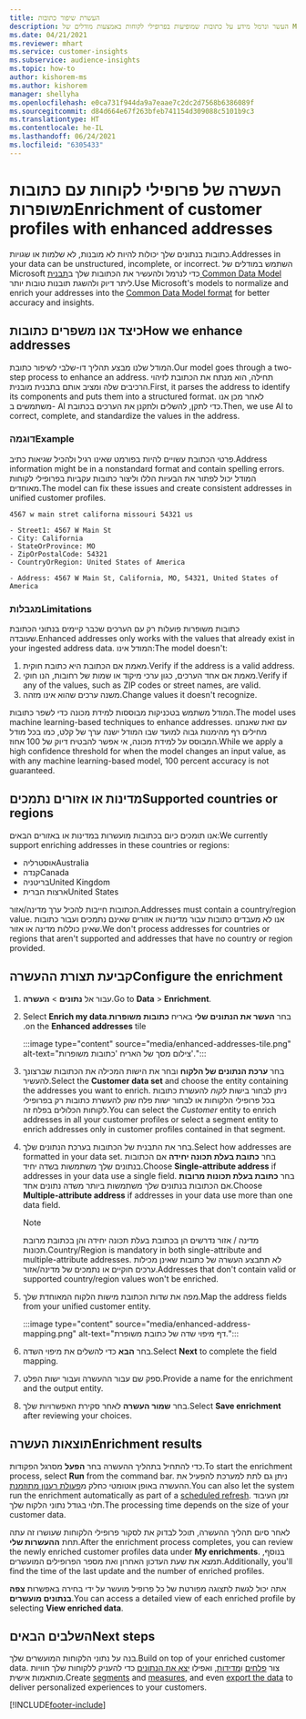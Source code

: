 ```yaml
---
title: העשרת שיפור כתובות
description: העשר ונרמל מידע על כתובות שמופיעות בפרופילי לקוחות באמצעות מודלים של Microsoft.
ms.date: 04/21/2021
ms.reviewer: mhart
ms.service: customer-insights
ms.subservice: audience-insights
ms.topic: how-to
author: kishorem-ms
ms.author: kishorem
manager: shellyha
ms.openlocfilehash: e0ca731f944da9a7eaae7c2dc2d7568b6386089f
ms.sourcegitcommit: d84d664e67f263bfeb741154d309088c5101b9c3
ms.translationtype: HT
ms.contentlocale: he-IL
ms.lasthandoff: 06/24/2021
ms.locfileid: "6305433"
---
```

# <a name="enrichment-of-customer-profiles-with-enhanced-addresses"></a><span data-ttu-id="42625-103">העשרה של פרופילי לקוחות עם כתובות משופרות</span><span class="sxs-lookup"><span data-stu-id="42625-103">Enrichment of customer profiles with enhanced addresses</span></span>

<span data-ttu-id="42625-104">כתובות בנתונים שלך יכולות להיות לא מובנות, לא שלמות או שגויות.</span><span class="sxs-lookup"><span data-stu-id="42625-104">Addresses in your data can be unstructured, incomplete, or incorrect.</span></span> <span data-ttu-id="42625-105">השתמש במודלים של Microsoft כדי לנרמל ולהעשיר את הכתובות שלך ב[תבנית Common Data Model](/common-data-model/schema/core/applicationcommon/address) ליתר דיוק ולהשגת תובנות טובות יותר.</span><span class="sxs-lookup"><span data-stu-id="42625-105">Use Microsoft's models to normalize and enrich your addresses into the [Common Data Model format](/common-data-model/schema/core/applicationcommon/address) for better accuracy and insights.</span></span>

## <a name="how-we-enhance-addresses"></a><span data-ttu-id="42625-106">כיצד אנו משפרים כתובות</span><span class="sxs-lookup"><span data-stu-id="42625-106">How we enhance addresses</span></span>

<span data-ttu-id="42625-107">המודל שלנו מבצע תהליך דו-שלבי לשיפור כתובת.</span><span class="sxs-lookup"><span data-stu-id="42625-107">Our model goes through a two-step process to enhance an address.</span></span> <span data-ttu-id="42625-108">תחילה, הוא מנתח את הכתובת לזיהוי הרכיבים שלה ומציב אותם בתבנית מובנית.</span><span class="sxs-lookup"><span data-stu-id="42625-108">First, it parses the address to identify its components and puts them into a structured format.</span></span> <span data-ttu-id="42625-109">לאחר מכן אנו משתמשים ב- AI כדי לתקן, להשלים ולתקנן את הערכים בכתובת.</span><span class="sxs-lookup"><span data-stu-id="42625-109">Then, we use AI to correct, complete, and standardize the values in the address.</span></span>

### <a name="example"></a><span data-ttu-id="42625-110">דוגמה</span><span class="sxs-lookup"><span data-stu-id="42625-110">Example</span></span>

<span data-ttu-id="42625-111">פרטי הכתובת עשויים להיות בפורמט שאינו רגיל ולהכיל שגיאות כתיב.</span><span class="sxs-lookup"><span data-stu-id="42625-111">Address information might be in a nonstandard format and contain spelling errors.</span></span> <span data-ttu-id="42625-112">המודל יכול לפתור את הבעיות הללו וליצור כתובות עקביות בפרופילי לקוחות מאוחדים.</span><span class="sxs-lookup"><span data-stu-id="42625-112">The model can fix these issues and create consistent addresses in unified customer profiles.</span></span>

```Input
4567 w main stret californa missouri 54321 us
```

```Output
- Street1: 4567 W Main St
- City: California
- StateOrProvince: MO
- ZipOrPostalCode: 54321
- CountryOrRegion: United States of America

- Address: 4567 W Main St, California, MO, 54321, United States of America
```

### <a name="limitations"></a><span data-ttu-id="42625-113">מגבלות</span><span class="sxs-lookup"><span data-stu-id="42625-113">Limitations</span></span>

<span data-ttu-id="42625-114">כתובות משופרות פועלות רק עם הערכים שכבר קיימים בנתוני הכתובת שעובדה.</span><span class="sxs-lookup"><span data-stu-id="42625-114">Enhanced addresses only works with the values that already exist in your ingested address data.</span></span> <span data-ttu-id="42625-115">המודל אינו:</span><span class="sxs-lookup"><span data-stu-id="42625-115">The model doesn't:</span></span> 

1. <span data-ttu-id="42625-116">מאמת אם הכתובת היא כתובת חוקית.</span><span class="sxs-lookup"><span data-stu-id="42625-116">Verify if the address is a valid address.</span></span>
2. <span data-ttu-id="42625-117">מאמת אם אחד הערכים, כגון ערכי מיקוד או שמות של רחובות, הנו חוקי.</span><span class="sxs-lookup"><span data-stu-id="42625-117">Verify if any of the values, such as ZIP codes or street names, are valid.</span></span>
3. <span data-ttu-id="42625-118">משנה ערכים שהוא אינו מזהה.</span><span class="sxs-lookup"><span data-stu-id="42625-118">Change values it doesn't recognize.</span></span>

<span data-ttu-id="42625-119">המודל משתמש בטכניקות מבוססות למידת מכונה כדי לשפר כתובות.</span><span class="sxs-lookup"><span data-stu-id="42625-119">The model uses machine learning-based techniques to enhance addresses.</span></span> <span data-ttu-id="42625-120">עם זאת שאנחנו מחילים רף מהימנות גבוה למועד שבו המודל ישנה ערך של קלט, כמו בכל מודל המבוסס על למידת מכונה, אי אפשר להבטיח דיוק של 100 אחוז.</span><span class="sxs-lookup"><span data-stu-id="42625-120">While we apply a high confidence threshold for when the model changes an input value, as with any machine learning-based model, 100 percent accuracy is not guaranteed.</span></span>

## <a name="supported-countries-or-regions"></a><span data-ttu-id="42625-121">מדינות או אזורים נתמכים</span><span class="sxs-lookup"><span data-stu-id="42625-121">Supported countries or regions</span></span>

<span data-ttu-id="42625-122">אנו תומכים כיום בכתובות מועשרות במדינות או באזורים הבאים:</span><span class="sxs-lookup"><span data-stu-id="42625-122">We currently support enriching addresses in these countries or regions:</span></span> 

- <span data-ttu-id="42625-123">אוסטרליה</span><span class="sxs-lookup"><span data-stu-id="42625-123">Australia</span></span>
- <span data-ttu-id="42625-124">קנדה</span><span class="sxs-lookup"><span data-stu-id="42625-124">Canada</span></span>
- <span data-ttu-id="42625-125">בריטניה</span><span class="sxs-lookup"><span data-stu-id="42625-125">United Kingdom</span></span>
- <span data-ttu-id="42625-126">ארצות הברית</span><span class="sxs-lookup"><span data-stu-id="42625-126">United States</span></span>

<span data-ttu-id="42625-127">הכתובות חייבות להכיל ערך מדינה/אזור.</span><span class="sxs-lookup"><span data-stu-id="42625-127">Addresses must contain a country/region value.</span></span> <span data-ttu-id="42625-128">אנו לא מעבדים כתובות עבור מדינות או אזורים שאינם נתמכים ועבור כתובות שאינן כוללות מדינה או אזור.</span><span class="sxs-lookup"><span data-stu-id="42625-128">We don't process addresses for countries or regions that aren't supported and addresses that have no country or region provided.</span></span>

## <a name="configure-the-enrichment"></a><span data-ttu-id="42625-129">קביעת תצורת ההעשרה</span><span class="sxs-lookup"><span data-stu-id="42625-129">Configure the enrichment</span></span>

1. <span data-ttu-id="42625-130">עבור אל **נתונים** > **העשרה**.</span><span class="sxs-lookup"><span data-stu-id="42625-130">Go to **Data** > **Enrichment**.</span></span>

1. <span data-ttu-id="42625-131">בחר **העשר את הנתונים שלי‬** באריח **‏‫כתובות משופרות**.</span><span class="sxs-lookup"><span data-stu-id="42625-131">Select **Enrich my data** on the **Enhanced addresses** tile.</span></span>

   :::image type="content" source="media/enhanced-addresses-tile.png" alt-text="צילום מסך של האריח 'כתובות משופרות'.":::

1. <span data-ttu-id="42625-133">בחר **ערכת הנתונים של הלקוח** ובחר את הישות המכילה את הכתובות שברצונך להעשיר.</span><span class="sxs-lookup"><span data-stu-id="42625-133">Select the **Customer data set** and choose the entity containing the addresses you want to enrich.</span></span> <span data-ttu-id="42625-134">ניתן לבחור בישות *לקוח* להעשרת כתובות בכל פרופילי הלקוחות או לבחור ישות פלח שוק להעשרת כתובות רק בפרופילי לקוחות הכלולים בפלח זה.</span><span class="sxs-lookup"><span data-stu-id="42625-134">You can select the *Customer* entity to enrich addresses in all your customer profiles or select a segment entity to enrich addresses only in customer profiles contained in that segment.</span></span>

1. <span data-ttu-id="42625-135">בחר את התבנית של הכתובות בערכת הנתונים שלך.</span><span class="sxs-lookup"><span data-stu-id="42625-135">Select how addresses are formatted in your data set.</span></span> <span data-ttu-id="42625-136">בחר **כתובת בעלת תכונה יחידה** אם הכתובות בנתונים שלך משתמשות בשדה יחיד.</span><span class="sxs-lookup"><span data-stu-id="42625-136">Choose **Single-attribute address** if addresses in your data use a single field.</span></span> <span data-ttu-id="42625-137">בחר **כתובת בעלת תכונות מרובות** אם הכתובות בנתונים שלך משתמשות ביותר משדה נתונים אחד.</span><span class="sxs-lookup"><span data-stu-id="42625-137">Choose **Multiple-attribute address** if addresses in your data use more than one data field.</span></span>

   > [!NOTE]
   > <span data-ttu-id="42625-138">מדינה / אזור נדרשים הן בכתובת בעלת תכונה יחידה והן בכתובת מרובת תכונות.</span><span class="sxs-lookup"><span data-stu-id="42625-138">Country/Region is mandatory in both single-attribute and multiple-attribute addresses.</span></span> <span data-ttu-id="42625-139">לא תתבצע העשרה של כתובות שאינן מכילות ערכים חוקיים או נתמכים של מדינה/אזור.</span><span class="sxs-lookup"><span data-stu-id="42625-139">Addresses that don't contain valid or supported country/region values won't be enriched.</span></span>

1.  <span data-ttu-id="42625-140">מפה את שדות הכתובת מישות הלקוח המאוחדת שלך.</span><span class="sxs-lookup"><span data-stu-id="42625-140">Map the address fields from your unified customer entity.</span></span>

    :::image type="content" source="media/enhanced-address-mapping.png" alt-text="דף מיפוי שדה של כתובת משופרת.":::

1. <span data-ttu-id="42625-142">בחר **הבא** כדי להשלים את מיפוי השדה.</span><span class="sxs-lookup"><span data-stu-id="42625-142">Select **Next** to complete the field mapping.</span></span>

1. <span data-ttu-id="42625-143">ספק שם עבור ההעשרה ועבור ישות הפלט.</span><span class="sxs-lookup"><span data-stu-id="42625-143">Provide a name for the enrichment and the output entity.</span></span>

1. <span data-ttu-id="42625-144">בחר **שמור העשרה** לאחר סקירת האפשרויות שלך.</span><span class="sxs-lookup"><span data-stu-id="42625-144">Select **Save enrichment** after reviewing your choices.</span></span>

## <a name="enrichment-results"></a><span data-ttu-id="42625-145">תוצאות העשרה</span><span class="sxs-lookup"><span data-stu-id="42625-145">Enrichment results</span></span>

<span data-ttu-id="42625-146">כדי להתחיל בתהליך ההעשרה בחר **הפעל** מסרגל הפקודות.</span><span class="sxs-lookup"><span data-stu-id="42625-146">To start the enrichment process, select **Run** from the command bar.</span></span> <span data-ttu-id="42625-147">ניתן גם לתת למערכת להפעיל את ההעשרה באופן אוטומטי כחלק מ[פעולת רענון מתוזמנת](system.md#schedule-tab).</span><span class="sxs-lookup"><span data-stu-id="42625-147">You can also let the system run the enrichment automatically as part of a [scheduled refresh](system.md#schedule-tab).</span></span> <span data-ttu-id="42625-148">זמן העיבוד תלוי בגודל נתוני הלקוח שלך.</span><span class="sxs-lookup"><span data-stu-id="42625-148">The processing time depends on the size of your customer data.</span></span>

<span data-ttu-id="42625-149">לאחר סיום תהליך ההעשרה, תוכל לבדוק את לסקור פרופילי הלקוחות שעושרו זה עתה תחת **ההעשרות שלי**.</span><span class="sxs-lookup"><span data-stu-id="42625-149">After the enrichment process completes, you can review the newly enriched customer profiles data under **My enrichments**.</span></span> <span data-ttu-id="42625-150">בנוסף, תמצא את שעת העדכון האחרון ואת מספר הפרופילים המועשרים.</span><span class="sxs-lookup"><span data-stu-id="42625-150">Additionally, you'll find the time of the last update and the number of enriched profiles.</span></span>

<span data-ttu-id="42625-151">אתה יכול לגשת לתצוגה מפורטת של כל פרופיל מועשר על ידי בחירה באפשרות **צפה בנתונים מועשרים**.</span><span class="sxs-lookup"><span data-stu-id="42625-151">You can access a detailed view of each enriched profile by selecting **View enriched data**.</span></span>

## <a name="next-steps"></a><span data-ttu-id="42625-152">השלבים הבאים</span><span class="sxs-lookup"><span data-stu-id="42625-152">Next steps</span></span>

<span data-ttu-id="42625-153">בנה על נתוני הלקוחות המועשרים שלך.</span><span class="sxs-lookup"><span data-stu-id="42625-153">Build on top of your enriched customer data.</span></span> <span data-ttu-id="42625-154">צור [פלחים](segments.md) ו[מדידות](measures.md), ואפילו [יצא את הנתונים](export-destinations.md) כדי להעניק ללקוחות שלך חוויות מותאמות אישית.</span><span class="sxs-lookup"><span data-stu-id="42625-154">Create [segments](segments.md) and [measures](measures.md), and even [export the data](export-destinations.md) to deliver personalized experiences to your customers.</span></span>

[!INCLUDE[footer-include](../includes/footer-banner.md)]

